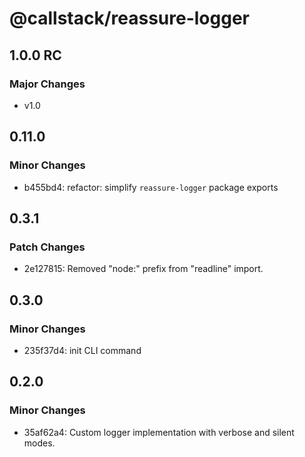 # @callstack/reassure-logger

## 1.0.0 RC

### Major Changes

- v1.0

## 0.11.0

### Minor Changes

- b455bd4: refactor: simplify `reassure-logger` package exports

## 0.3.1

### Patch Changes

- 2e127815: Removed "node:" prefix from "readline" import.

## 0.3.0

### Minor Changes

- 235f37d4: init CLI command

## 0.2.0

### Minor Changes

- 35af62a4: Custom logger implementation with verbose and silent modes.
